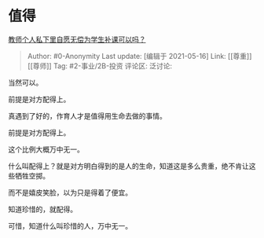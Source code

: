 # 值得
[教师个人私下里自愿无偿为学生补课可以吗？](https://www.zhihu.com/question/348105760/answer/868979963)

> Author: #0-Anonymity
> Last update: [编辑于 2021-05-16]
> Link: [[尊重]] [[尊师]]
> Tag: #2-事业/2B-投资
> 评论区:
> 泛讨论:

当然可以。

前提是对方配得上。

真遇到了好的，作育人才是值得用生命去做的事情。

前提是对方配得上。

这个比例大概万中无一。

什么叫配得上？就是对方明白得到的是人的生命，知道这是多么贵重，绝不肯让这些牺牲空掷。

而不是嬉皮笑脸，以为只是得着了便宜。

知道珍惜的，就配得。

可惜，知道什么叫珍惜的人，万中无一。
